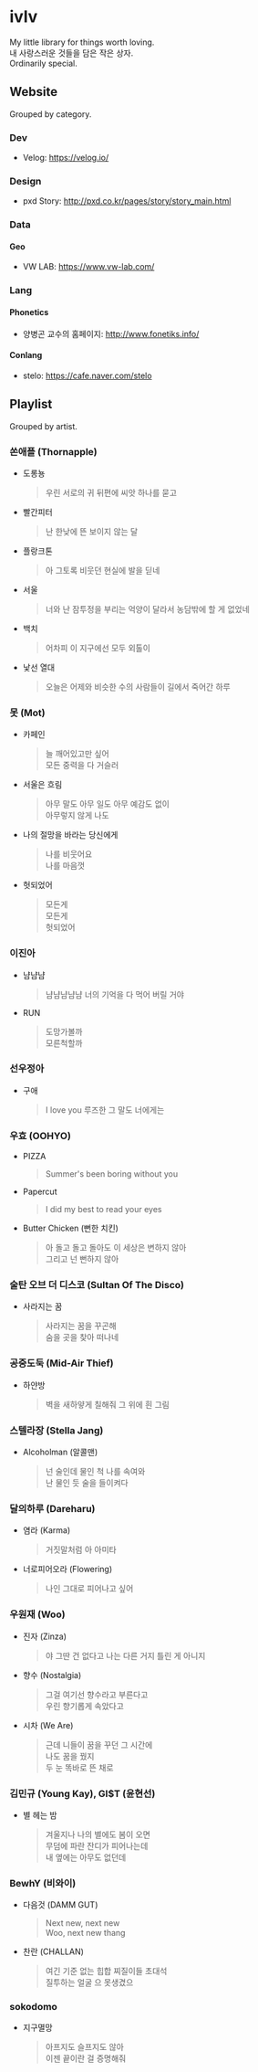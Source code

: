 # ivlv
My little library for things worth loving.  
내 사랑스러운 것들을 담은 작은 상자.  
Ordinarily special.  
## Website
Grouped by category.
### Dev
-	Velog: https://velog.io/
### Design
-	pxd Story: http://pxd.co.kr/pages/story/story_main.html
### Data
#### Geo
-	VW LAB: https://www.vw-lab.com/
### Lang
#### Phonetics
-	양병곤 교수의 홈페이지: http://www.fonetiks.info/
#### Conlang
-	stelo: https://cafe.naver.com/stelo
## Playlist
Grouped by artist.
### 쏜애플 (Thornapple)
-	도롱뇽 
	> 우린 서로의 귀 뒤편에 씨앗 하나를 묻고
-	빨간피터
	> 난 한낮에 뜬 보이지 않는 달
-	플랑크톤
	> 아 그토록 비웃던 현실에 발을 딛네
-	서울
	> 너와 난 잠투정을 부리는 억양이 달라서 농담밖에 할 게 없었네
-	백치
	> 어차피 이 지구에선 모두 외톨이
-	낯선 열대
	> 오늘은 어제와 비슷한 수의 사람들이 길에서 죽어간 하루
### 못 (Mot)
-	카페인
	> 늘 깨어있고만 싶어  
	  모든 중력을 다 거슬러
-	서울은 흐림
	> 아무 말도 아무 일도 아무 예감도 없이  
	  아무렇지 않게 나도
-	나의 절망을 바라는 당신에게
	> 나를 비웃어요  
	  나를 마음껏
-	헛되었어
	> 모든게  
	  모든게  
	  헛되었어
### 이진아
-	냠냠냠
	> 냠냠냠냠냠 너의 기억을 다 먹어 버릴 거야
-	RUN
	> 도망가볼까  
	  모른척할까
### 선우정아
-	구애
	> I love you 루즈한 그 말도 너에게는
### 우효 (OOHYO)
-	PIZZA
	> Summer's been boring without you
-	Papercut
	> I did my best to read your eyes
-	Butter Chicken (뻔한 치킨)
	> 아 돌고 돌고 돌아도 이 세상은 변하지 않아  
	  그리고 넌 뻔하지 않아
### 술탄 오브 더 디스코 (Sultan Of The Disco)
-	사라지는 꿈
	> 사라지는 꿈을 꾸곤해  
	  숨을 곳을 찾아 떠나네
### 공중도둑 (Mid-Air Thief)
-	하얀방
	> 벽을 새하얗게 칠해줘 그 위에 흰 그림
### 스텔라장 (Stella Jang)
-	Alcoholman (알콜맨)
	> 넌 술인데 물인 척 나를 속여와  
	  난 물인 듯 술을 들이켜다
### 달의하루 (Dareharu)
-	염라 (Karma)
	> 거짓말처럼 아 아미타
-	너로피어오라 (Flowering)
	> 나인 그대로 피어나고 싶어
### 우원재 (Woo)
-	진자 (Zinza)
	> 야 그딴 건 없다고 나는 다른 거지 틀린 게 아니지
-	향수 (Nostalgia)
	> 그걸 여기선 향수라고 부른다고  
	  우린 향기롭게 속았다고
-	시차 (We Are)
	> 근데 니들이 꿈을 꾸던 그 시간에  
	  나도 꿈을 꿨지  
	  두 눈 똑바로 뜬 채로
### 김민규 (Young Kay), GI$T (윤현선)
-	별 헤는 밤
	> 겨울지나 나의 별에도 봄이 오면  
	  무덤에 파란 잔디가 피어나는데  
	  내 옆에는 아무도 없던데
### BewhY (비와이)
-	다음것 (DAMM GUT)
	> Next new, next new  
	  Woo, next new thang
-	찬란 (CHALLAN)
	> 여긴 기준 없는 힙합 찌질이들 초대석  
	  질투하는 얼굴 으 못생겼으
### sokodomo
-	지구멸망
	> 아프지도 슬프지도 않아  
	  이젠 끝이란 걸 증명해줘

